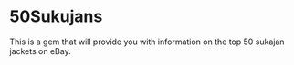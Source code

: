 # 50Sukujans
This is a gem that will provide you with information on the top 50 sukajan jackets on eBay.
